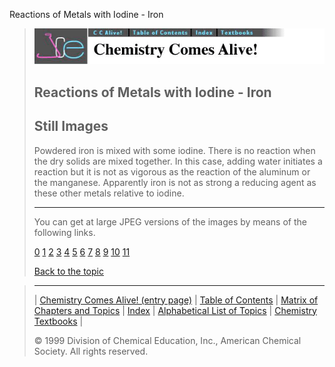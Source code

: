 





 Reactions of Metals with Iodine - Iron
 



> ![Chemistry Comes Alive!](ccahead.gif)
> 
> 
> 
> 
> 
> 
> 
> 
> 
> ## Reactions of Metals with Iodine - Iron
> 
> 
> 
> 
> ## Still Images
> 
> 
> 
> 
> 
> 
> 
> 
> 
>  Powdered iron is mixed with some iodine. There is no reaction when
the dry solids are mixed together. In this case, adding water
initiates a reaction but it is not as vigorous as the reaction of the
aluminum or the manganese. Apparently iron is not as strong a
reducing agent as these other metals relative to iodine.
>  
> 
> 
> 
> 
> 
> 
> ---
> 
> 
>  You can get at large JPEG versions of the images by means of the following links.
>    
> 
> 
> [0](../../STILLS/METALI1/METAL1FE/64JPG48/0.JPG) 
> [1](../../STILLS/METALI1/METAL1FE/64JPG48/1.JPG) 
> [2](../../STILLS/METALI1/METAL1FE/64JPG48/2.JPG) 
> [3](../../STILLS/METALI1/METAL1FE/64JPG48/3.JPG) 
> [4](../../STILLS/METALI1/METAL1FE/64JPG48/4.JPG) 
> [5](../../STILLS/METALI1/METAL1FE/64JPG48/5.JPG) 
> [6](../../STILLS/METALI1/METAL1FE/64JPG48/6.JPG) 
> [7](../../STILLS/METALI1/METAL1FE/64JPG48/7.JPG) 
> [8](../../STILLS/METALI1/METAL1FE/64JPG48/8.JPG) 
> [9](../../STILLS/METALI1/METAL1FE/64JPG48/9.JPG) 
> [10](../../STILLS/METALI1/METAL1FE/64JPG48/10.JPG) 
> [11](../../STILLS/METALI1/METAL1FE/64JPG48/11.JPG) 
> 
> 
> 
> 
> [Back to the topic](../../MAIN/METALI1/PAGE1.HTM)



> ---
> 
> 
>  |
>  [Chemistry Comes Alive! (entry page)](../../INDEX.HTM) 
>  |
>  [Table of Contents](../../CONTENTS.HTM) 
>  |
>  [Matrix of Chapters and Topics](../../MATRIX.HTM) 
>  |
>  [Index](../../WORDS.HTM) 
>  |
>  [Alphabetical List of Topics](../../ALPHATOP.HTM) 
>  |
>  [Chemistry Textbooks](../../BOOKS.HTM) 
>  |
>  
>  © 1999 Division of Chemical Education, Inc.,
American Chemical Society. All rights reserved.





